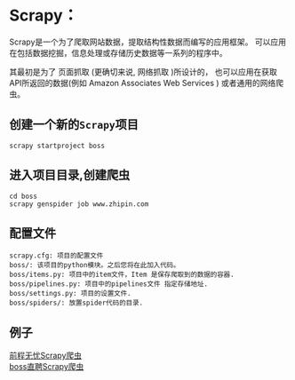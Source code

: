 # Scrapy：
Scrapy是一个为了爬取网站数据，提取结构性数据而编写的应用框架。 可以应用在包括数据挖掘，信息处理或存储历史数据等一系列的程序中。

其最初是为了 页面抓取 (更确切来说, 网络抓取 )所设计的， 也可以应用在获取API所返回的数据(例如 Amazon Associates Web Services ) 或者通用的网络爬虫。


## 创建一个新的`Scrapy`项目

```
scrapy startproject boss
```

## 进入项目目录,创建爬虫
```
cd boss
scrapy genspider job www.zhipin.com
```

## 配置文件
```
scrapy.cfg: 项目的配置文件
boss/: 该项目的python模块。之后您将在此加入代码。
boss/items.py: 项目中的item文件，Item 是保存爬取到的数据的容器.
boss/pipelines.py: 项目中的pipelines文件 指定存储地址.
boss/settings.py: 项目的设置文件.
boss/spiders/: 放置spider代码的目录.
```

## 例子
[前程无忧Scrapy爬虫](https://gitee.com/9035/scrapyQjwy)  
[boss直聘Scrapy爬虫](https://gitee.com/9035/ScrapyBoos)
